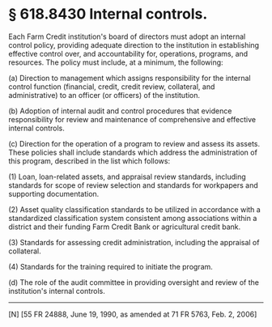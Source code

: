 # § 618.8430   Internal controls.

Each Farm Credit institution's board of directors must adopt an internal control policy, providing adequate direction to the institution in establishing effective control over, and accountability for, operations, programs, and resources. The policy must include, at a minimum, the following: 


(a) Direction to management which assigns responsibility for the internal control function (financial, credit, credit review, collateral, and administrative) to an officer (or officers) of the institution.


(b) Adoption of internal audit and control procedures that evidence responsibility for review and maintenance of comprehensive and effective internal controls.


(c) Direction for the operation of a program to review and assess its assets. These policies shall include standards which address the administration of this program, described in the list which follows:


(1) Loan, loan-related assets, and appraisal review standards, including standards for scope of review selection and standards for workpapers and supporting documentation.


(2) Asset quality classification standards to be utilized in accordance with a standardized classification system consistent among associations within a district and their funding Farm Credit Bank or agricultural credit bank.


(3) Standards for assessing credit administration, including the appraisal of collateral.


(4) Standards for the training required to initiate the program.


(d) The role of the audit committee in providing oversight and review of the institution's internal controls.



---

[N] [55 FR 24888, June 19, 1990, as amended at 71 FR 5763, Feb. 2, 2006]




